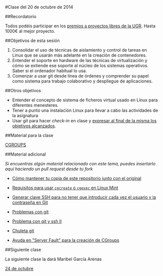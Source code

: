 #Clase del 20 de octubre de 2014

##Recordatorio

Todos podéis participar en los [premios a proyectos libres de la UGR](http://osl.ugr.es/2014/09/26/premios-a-proyectos-libres-de-la-ugr/). Hasta 1000€ al mejor proyecto.

##Objetivos de esta sesión

1. Consolidar el uso de técnicas de aislamiento y control de tareas en Linux que se usarán más adelante en la creación de contenedores. 
2. Entender el soporte en hardware de las técnicas de virtualización y cómo se extiende ese soporte al núcleo de los sistemas operativos. Saber si el ordenador habitual lo usa.
3. Comenzar a usar git desde línea de órdenes y comprender su papel como sistema para trabajo colaborativo y despliegue de aplicaciones.

##Otros objetivos

* Entender el concepto de sistema de ficheros virtual usado en Linux para diferentes menesteres.
* Tener a punto una instalación Linux para llevar a cabo las actividades de la asignatura
* Usar git para hacer *check-in* en clase y [expresar al final de la misma los objetivos alcanzados](Cumpliendo_Objetivos.md).

##Material para la clase

[CGROUPS](http://jj.github.io/CC/documentos/temas/Intro_concepto_y_soporte_fisico#restriccin-y-medicin-del-uso-de-recursos-cgroups)

##Material adicional

*Si encuentras algún material relacionado con este tema, puedes insertarlo aquí haciendo un pull request desde tu fork*

* [Cómo mantener tu copia de este repositorio junto con el original](http://blog.aprendeg.it/blog/trabajando-en-un-star-fork-star/)

* [Requisitos para usar `cgcreate` o `cgexec` en Linux Mint](https://github.com/IV-GII/GII-2013/wiki/CgroupLinuxMint)

* [Generar clave SSH para no tener que introducir cada vez el usuario y la contraseña en Git](https://github.com/torresj/IV-GII-13-14/wiki/Generar-clave-SSH-para-no-tener-que-meter-usuario-y-contrase%C3%B1a-cada-vez-en-Git)

* [Problemas con git](https://github.com/torresj/IV-GII-13-14/wiki/Problemas-con-Git)

* [Problema con git y ssh II ](https://github.com/josemlp91/IV_work/wiki/Problema-ssh-y-git-II )

* [Chuleta git](http://byte.kde.org/~zrusin/git/git-cheat-sheet-large.png)

* [Ayuda en "Server Fault" para la creación de CGroups](http://serverfault.com/questions/478946/how-can-i-create-and-use-linux-cgroups-as-a-non-root-user)

##Siguiente clase

La siguiente clase la dará Maribel García Arenas

[24 de octubre](4.md)
